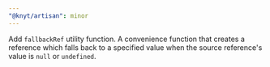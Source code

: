 ```yaml
---
"@knyt/artisan": minor
---
```


Add `fallbackRef` utility function. A convenience function that creates a reference which falls back to a specified value
when the source reference's value is `null` or `undefined`.
